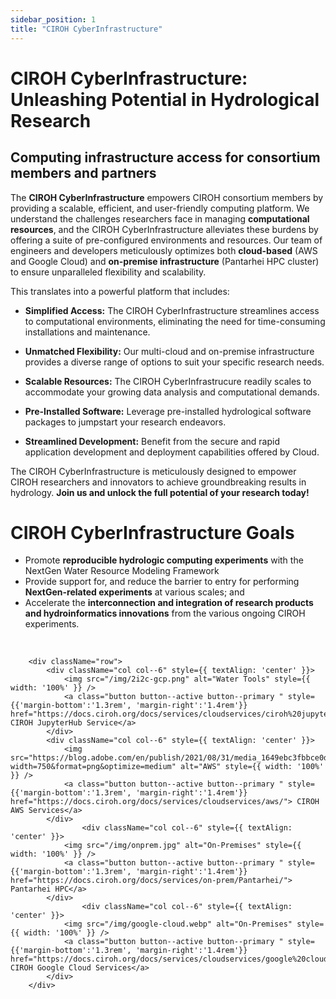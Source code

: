 ```yaml
---
sidebar_position: 1
title: "CIROH CyberInfrastructure"
---
```


# CIROH CyberInfrastructure: Unleashing Potential in Hydrological Research
## Computing infrastructure access for consortium members and partners 

			
The <strong>CIROH CyberInfrastructure</strong> empowers CIROH consortium members by providing a scalable, efficient, and user-friendly computing platform. We understand the challenges researchers face in managing <strong>computational resources</strong>, and the CIROH CyberInfrastructure alleviates these burdens by offering a suite of pre-configured environments and resources. Our team of engineers and developers meticulously optimizes both <strong>cloud-based</strong> (AWS and Google Cloud) and <strong>on-premise infrastructure</strong> (Pantarhei HPC cluster) to ensure unparalleled flexibility and scalability.

This translates into a powerful platform that includes:

*   **Simplified Access:** The CIROH CyberInfrastructure streamlines access to computational environments, eliminating the need for time-consuming installations and maintenance.
    
*   **Unmatched Flexibility:** Our multi-cloud and on-premise infrastructure provides a diverse range of options to suit your specific research needs.
    
*   **Scalable Resources:** The CIROH CyberInfrastrucure readily scales to accommodate your growing data analysis and computational demands.
    
*   **Pre-Installed Software:** Leverage pre-installed hydrological software packages to jumpstart your research endeavors.
    
*   **Streamlined Development:** Benefit from the secure and rapid application development and deployment capabilities offered by Cloud.
    

The CIROH CyberInfrastructure is meticulously designed to empower CIROH researchers and innovators to achieve groundbreaking results in hydrology. <strong>Join us and unlock the full potential of your research today!</strong>
<br />

# CIROH CyberInfrastructure Goals

* Promote **reproducible hydrologic computing experiments** with the NextGen Water Resource Modeling Framework
* Provide support for, and reduce the barrier to entry for performing **NextGen-related experiments** at various scales; and
* Accelerate the **interconnection and integration of research products and hydroinformatics innovations** from the various ongoing CIROH experiments.
 
<br />
         	
		<div className="row">
			<div className="col col--6" style={{ textAlign: 'center' }}>
				<img src="/img/2i2c-gcp.png" alt="Water Tools" style={{ width: '100%' }} />
				<a class="button button--active button--primary " style={{'margin-bottom':'1.3rem', 'margin-right':'1.4rem'}}  href="https://docs.ciroh.org/docs/services/cloudservices/ciroh%20jupyterhub/"> CIROH JupyterHub Service</a>
			</div>		
			<div className="col col--6" style={{ textAlign: 'center' }}>
				<img src="https://blog.adobe.com/en/publish/2021/08/31/media_1649ebc3fbbce0df508081913819d491fc3f7c7a9.png?width=750&format=png&optimize=medium" alt="AWS" style={{ width: '100%' }} />
				<a class="button button--active button--primary " style={{'margin-bottom':'1.3rem', 'margin-right':'1.4rem'}}  href="https://docs.ciroh.org/docs/services/cloudservices/aws/"> CIROH AWS Services</a>
			</div>
            		<div className="col col--6" style={{ textAlign: 'center' }}>
				<img src="/img/onprem.jpg" alt="On-Premises" style={{ width: '100%' }} />
				<a class="button button--active button--primary " style={{'margin-bottom':'1.3rem', 'margin-right':'1.4rem'}}  href="https://docs.ciroh.org/docs/services/on-prem/Pantarhei/"> Pantarhei HPC</a>
			</div>
            		<div className="col col--6" style={{ textAlign: 'center' }}>
				<img src="/img/google-cloud.webp" alt="On-Premises" style={{ width: '100%' }} />
				<a class="button button--active button--primary " style={{'margin-bottom':'1.3rem', 'margin-right':'1.4rem'}}  href="https://docs.ciroh.org/docs/services/cloudservices/google%20cloud/"> CIROH Google Cloud Services</a>
			</div>
		</div>


